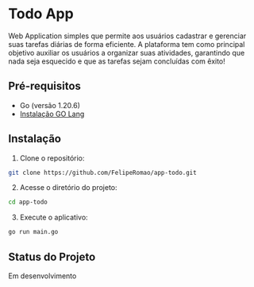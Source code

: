 # Todo App

Web Application simples que permite aos usuários cadastrar e gerenciar suas tarefas diárias de forma eficiente. A plataforma tem como principal objetivo auxiliar os usuários a organizar suas atividades, garantindo que nada seja esquecido e que as tarefas sejam concluídas com êxito!

## Pré-requisitos

- Go (versão 1.20.6)
- [Instalação GO Lang](https://chat.openai.com/share/fbe5c072-2b03-4395-aa22-0a5f712ec9dc)

## Instalação

1. Clone o repositório:

```bash
git clone https://github.com/FelipeRomao/app-todo.git
```

2. Acesse o diretório do projeto:
```bash
cd app-todo
```

3. Execute o aplicativo:
```bash
go run main.go
```

## Status do Projeto

Em desenvolvimento